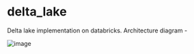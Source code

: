 # delta_lake
Delta lake implementation on databricks. Architecture diagram -

![image](https://github.com/vibh998/delta_lake/assets/68825331/f3c78ad5-96de-488a-a5d0-93850a5eeabc)


